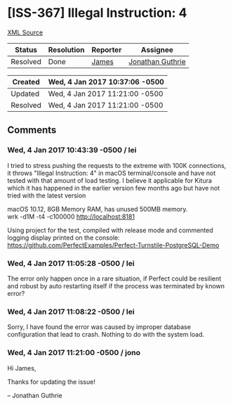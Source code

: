 # [ISS-367] Illegal Instruction: 4

[XML Source](./xml/ISS-367.xml)
<p></p>





Status|Resolution|Reporter|Assignee
------|----------|--------|--------
Resolved|Done|[James](Lei)|[Jonathan Guthrie]($jono)





Created|Wed, 4 Jan 2017 10:37:06 -0500
-------|--------------
Updated|Wed, 4 Jan 2017 11:21:00 -0500
Resolved|Wed, 4 Jan 2017 11:21:00 -0500


## Comments




### Wed, 4 Jan 2017 10:43:39 -0500 / lei 

<p><p>I tried to stress pushing the requests to the extreme with 100K connections, it throws "Illegal Instruction: 4" in macOS terminal/console and have not tested with that amount of load testing. I believe it applicable for Kitura which it has happened in the earlier version few months ago but have not tried with the latest version</p>

<p>macOS 10.12, 8GB Memory RAM, has unused 500MB memory.<br/>
wrk -d1M -t4 -c100000 <a href="http://localhost:8181" class="external-link" rel="nofollow">http://localhost:8181</a></p>

<p>Using project for the test, compiled with release mode and commented logging display printed on the console:<br/>
<a href="https://github.com/PerfectExamples/Perfect-Turnstile-PostgreSQL-Demo" class="external-link" rel="nofollow">https://github.com/PerfectExamples/Perfect-Turnstile-PostgreSQL-Demo</a></p></p>


### Wed, 4 Jan 2017 11:05:28 -0500 / lei 

<p><p>The error only happen once in a rare situation, if Perfect could be resilient and robust by auto restarting itself if the process was terminated by known error?</p></p>


### Wed, 4 Jan 2017 11:08:22 -0500 / lei 

<p><p>Sorry, I have found the error was caused by improper database configuration that lead to crash. Nothing to do with the system load.</p></p>


### Wed, 4 Jan 2017 11:21:00 -0500 / jono 

<p><p>Hi James,</p>

<p>Thanks for updating the issue!</p>

<p>– Jonathan Guthrie</p></p>


